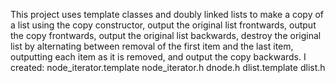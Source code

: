 This project uses template classes and doubly linked lists to make a copy of a list using the copy constructor, output the original list frontwards, output the copy frontwards, output the original list backwards, destroy the original list by alternating between removal of the first item and the last item, outputting each item as it is removed, and output the copy backwards. I created:
  node_iterator.template
  node_iterator.h
  dnode.h
  dlist.template
  dlist.h
